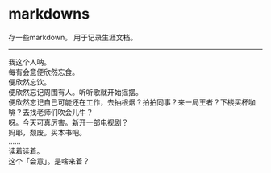 # markdowns
存一些markdown。
用于记录生涯文档。
***

我这个人呐。 <br/>
每有会意便欣然忘食。 <br/>
便欣然忘饮。 <br/>
便欣然忘记周围有人。听听歌就开始摇摆。 <br/>
便欣然忘记自己可能还在工作，去抽根烟？拍拍同事？来一局王者？下楼买杯咖啡？去找老师们吹会儿牛？ <br/>
呀。今天可真厉害。新开一部电视剧？ <br/>
妈耶，颓废。买本书吧。<br/>
…… <br/>
读着读着。<br/>
这个「会意」。是啥来着？
